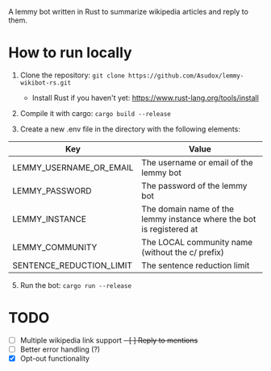 A lemmy bot written in Rust to summarize wikipedia articles and reply to them.

# How to run locally
1. Clone the repository: `git clone https://github.com/Asudox/lemmy-wikibot-rs.git`
    - Install Rust if you haven't yet: https://www.rust-lang.org/tools/install

3. Compile it with cargo: `cargo build --release`
4. Create a new .env file in the directory with the following elements:

| Key                      | Value                                                                |
|--------------------------|----------------------------------------------------------------------|
| LEMMY_USERNAME_OR_EMAIL  | The username or email of the lemmy bot                               |
| LEMMY_PASSWORD           | The password of the lemmy bot                                        |
| LEMMY_INSTANCE           | The domain name of the lemmy instance where the bot is registered at |
| LEMMY_COMMUNITY          | The LOCAL community name (without the c/ prefix)                     |
| SENTENCE_REDUCTION_LIMIT | The sentence reduction limit                                         |

5. Run the bot: `cargo run --release`


# TODO
- [ ] Multiple wikipedia link support
~~- [ ] Reply to mentions~~
- [ ] Better error handling (?)
- [x] Opt-out functionality
